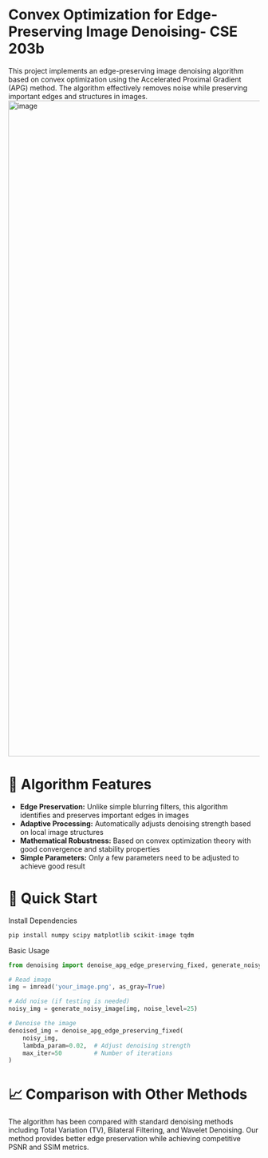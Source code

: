 
# Convex Optimization for Edge-Preserving Image Denoising- CSE 203b

This project implements an edge-preserving image denoising algorithm based on convex optimization using the Accelerated Proximal Gradient (APG) method. The algorithm effectively removes noise while preserving important edges and structures in images.
<img width="1312" alt="image" src="https://github.com/user-attachments/assets/7ab1aa1e-2c10-475d-9871-8de8d1b69659" />



# 📝 Algorithm Features

- **Edge Preservation:** Unlike simple blurring filters, this algorithm identifies and preserves important edges in images
- **Adaptive Processing:** Automatically adjusts denoising strength based on local image structures
- **Mathematical Robustness:** Based on convex optimization theory with good convergence and stability properties
- **Simple Parameters:** Only a few parameters need to be adjusted to achieve good result


# 🚀  Quick Start
Install Dependencies
```python
pip install numpy scipy matplotlib scikit-image tqdm
```

Basic Usage
```python
from denoising import denoise_apg_edge_preserving_fixed, generate_noisy_image

# Read image
img = imread('your_image.png', as_gray=True)

# Add noise (if testing is needed)
noisy_img = generate_noisy_image(img, noise_level=25)

# Denoise the image
denoised_img = denoise_apg_edge_preserving_fixed(
    noisy_img, 
    lambda_param=0.02,  # Adjust denoising strength
    max_iter=50         # Number of iterations
)
```

# 📈 Comparison with Other Methods
The algorithm has been compared with standard denoising methods including Total Variation (TV), Bilateral Filtering, and Wavelet Denoising. Our method provides better edge preservation while achieving competitive PSNR and SSIM metrics.
